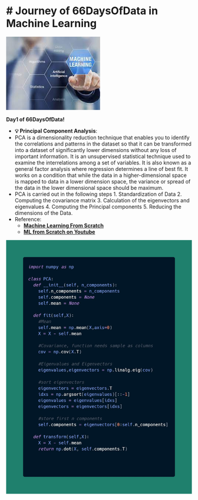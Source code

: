 # # **Journey of 66DaysOfData in Machine Learning**

![MachineLearning](https://github.com/Vikram310/66Days_MachineLearning/blob/main/Images/images.jfif)

**Day1 of 66DaysOfData!**
- **💡 Principal Component Analysis**: 
- PCA is a dimensionality reduction technique that enables you to identify the correlations and patterns in the dataset so that it can be transformed into a dataset of significantly lower dimensions without any loss of important information. It is an unsupervised statistical technique used to examine the interrelations among a set of variables. It is also known as a general factor analysis where regression determines a line of best fit. It works on a condition that while the data in a higher-dimensional space is mapped to data in a lower dimension space, the variance or spread of the data in the lower dimensional space should be maximum.
- PCA is carried out in the following steps
      1. Standardization of Data
      2. Computing the covariance matrix
      3. Calculation of the eigenvectors and eigenvalues
      4. Computing the Principal components
      5. Reducing the dimensions of the Data.
- Reference:
  - [**Machine Learning From Scratch**](https://dafriedman97.github.io/mlbook/content/introduction.html)
  - [**ML from Scratch on Youtube**](https://lnkd.in/gNPM6vW2) 

![Image](https://github.com/Vikram310/66Days_MachineLearning/blob/main/Images/Day001.jfif)
